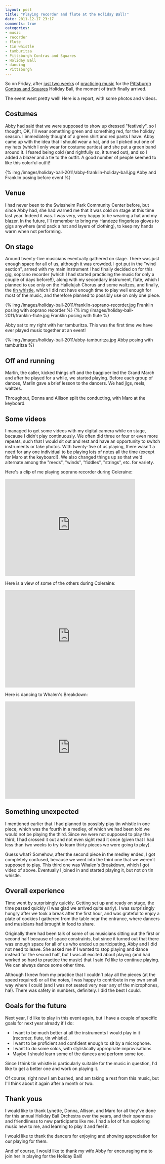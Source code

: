 ```yaml
---
layout: post
title: "Playing recorder and flute at the Holiday Ball!"
date: 2011-12-17 23:17
comments: true
categories: 
- music
- recorder
- flute
- tin whistle
- tamburitza
- Pittsburgh Contras and Squares
- Holiday Ball
- dancing
- Pittsburgh
---
```

So on Friday, after [just two weeks](/blog/2011/12/01/im-going-to-perform-music-much-sooner-than-i-expected-monday/) of [practicing music](/blog/2011/12/05/busy-evening-performing-at-phipps-followed-by-rehearsal-for-another-gig/) for the [Pittsburgh Contras and Squares](http://pittsburghcontra.org/) Holiday Ball, the moment of truth finally arrived.

The event went pretty well! Here is a report, with some photos and videos.

<!--more-->

## Costumes

Abby had said that we were supposed to show up dressed "festively", so I thought, OK, I'll wear something green and something red, for the holiday season. I immediately thought of a green shirt and red pants I have. Abby came up with the idea that I should wear a hat, and so I picked out one of my hats (which I only wear for costume parties) and she put a green band around it. I feared being cold (and rightfully so, it turned out), and so I added a blazer and a tie to the outfit. A good number of people seemed to like this colorful outfit!

{% img /images/holiday-ball-2011/abby-franklin-holiday-ball.jpg Abby and Franklin posing before event %}

## Venue

I had never been to the Swisshelm Park Community Center before, but since Abby had, she had warned me that it was cold on stage at this time last year. Indeed it was. I was very, very happy to be wearing a hat and my blazer. In the future, I'll remember to bring my Handeze fingerless gloves to gigs anywhere (and pack a hat and layers of clothing), to keep my hands warm when not performing.

## On stage

Around twenty-five musicians eventually gathered on stage. There was just enough space for all of us, although it was crowded. I got put in the "wind section", armed with my main instrument I had finally decided on for this gig, soprano recorder (which I had started practicing the music for only a couple of days before!!), along with my secondary instrument, flute, which I planned to use only on the Hallelujah Chorus and some waltzes, and finally, the [tin whistle](/blog/2011/12/11/learning-another-instrument-the-tin-whistle/), which I did not have enough time to play well enough for most of the music, and therefore planned to possibly use on only one piece.

{% img /images/holiday-ball-2011/franklin-soprano-recorder.jpg Franklin posing with soprano recorder %}
{% img /images/holiday-ball-2011/franklin-flute.jpg Franklin posing with flute %}

Abby sat to my right with her tamburitza. This was the first time we have ever played music together at an event!

{% img /images/holiday-ball-2011/abby-tamburitza.jpg Abby posing with tamburitza %}

## Off and running

Marlin, the caller, kicked things off and the bagpiper led the Grand March and after he played for a while, we started playing. Before each group of dances, Marlin gave a brief lesson to the dancers.  We had jigs, reels, waltzes.

Throughout, Donna and Allison split the conducting, with Maro at the keyboard.

## Some videos

I managed to get some videos with my digital camera while on stage, because I didn't play continuously. We often did three or four or even more repeats, such that I would sit out and rest and have an opportunity to switch instruments or take photos. With twenty-five of us playing, there wasn't a need for any one individual to be playing lots of notes all the time (except for Maro at the keyboard!). We also changed things up so that we'd alternate among the "reeds", "winds", "fiddles", "strings", etc. for variety.

Here's a clip of me playing soprano recorder during Coleraine:

<iframe width="420" height="315" src="http://www.youtube.com/embed/JZqMmpwQwZE" frameborder="0" allowfullscreen></iframe>

Here is a view of some of the others during Coleraine:

<iframe width="420" height="315" src="http://www.youtube.com/embed/CgVVxWq1hLE" frameborder="0" allowfullscreen></iframe>

Here is dancing to Whalen's Breakdown:

<iframe width="420" height="315" src="http://www.youtube.com/embed/LNiUdN_4-44" frameborder="0" allowfullscreen></iframe>

## Something unexpected 

I mentioned earlier that I had planned to possibly play tin whistle in one piece, which was the fourth in a medley, of which we had been told we would not be playing the third. Since we were not supposed to play the third, I had crossed it out and not even sight read it once (given that I had less than two weeks to try to learn thirty pieces we were going to play).

Guess what? Somehow, after the second piece in the medley ended, I got completely confused, because we went into the third one that we weren't supposed to play. This third one was Whalen's Breakdown, which I got video of above. Eventually I joined in and started playing it, but not on tin whistle.

## Overall experience

Time went by surprisingly quickly. Getting set up and ready on stage, the time passed quickly (I was glad we arrived quite early). I was surprisingly hungry after we took a break after the first hour, and was grateful to enjoy a plate of cookies I gathered from the table near the entrance, where dancers and musicians had brought in food to share.

Originally there had been talk of some of us musicians sitting out the first or second half because of space constraints, but since it turned out that there was enough space for all of us who ended up participating, Abby and I did not need to leave. She asked me if I wanted to stop playing and dance instead for the second half, but I was all excited about playing (and had worked so hard to practice the music) that I said I'd like to continue playing. We can always dance some other time.

Although I knew from my practice that I couldn't play all the pieces (at the speed required) or all the notes, I was happy to contribute in my own small way where I could (and I was not seated very near any of the microphones, ha!). There was safety in numbers, definitely. I did the best I could.

## Goals for the future

Next year, I'd like to play in this event again, but I have a couple of specific goals for next year already if I do:

- I want to be much better at all the instruments I would play in it (recorder, flute, tin whistle).
- I want to be proficient and confident enough to sit by a microphone.
- I want to do some solos, with stylistically appropriate improvisations.
- Maybe I should learn some of the dances and perform some too.

Since I think tin whistle is particularly suitable for the music in question, I'd like to get a better one and work on playing it.

Of course, right now I am bushed, and am taking a rest from this music, but I'll think about it again after a month or two.

## Thank yous

I would like to thank Lynette, Donna, Allison, and Maro for all they've done for this annual Holiday Ball Orchestra over the years, and their openness and friendliness to new participants like me. I had a lot of fun exploring music new to me, and learning to play it and feel it.

I would like to thank the dancers for enjoying and showing appreciation for our playing for them.

And of course, I would like to thank my wife Abby for encouraging me to join her in playing for the Holiday Ball!
